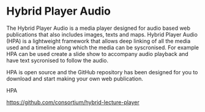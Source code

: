 # Hybrid Player Audio

The Hybrid Player Audio is a media player designed for audio based web publications that also includes images, texts and maps. Hybrid Player Audio (HPA) is a lightweight framework that allows deep linking of all the media used and a timeline along which the media can be syscronised. For example HPA can be used create a slide show to accompany audio playback and have text sycronised to follow the audio.

HPA is open source and the GitHub repository has been designed for you to download and start making your own web publication.

HPA 

https://github.com/consortium/hybrid-lecture-player
